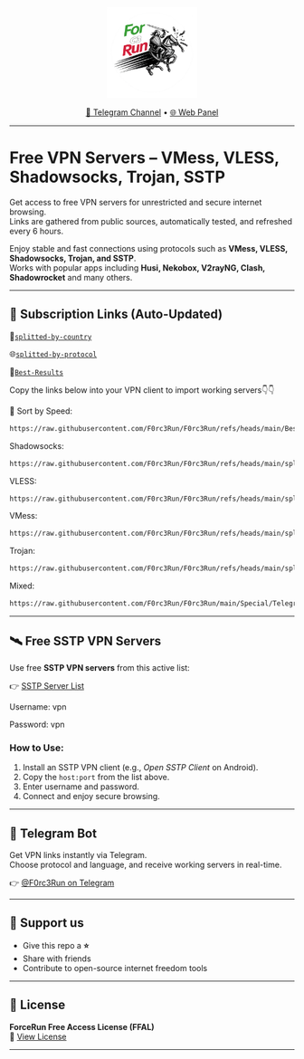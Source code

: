 <!-- README.md for https://github.com/F0rc3Run -->

<p align="center">
  <img src="Logo/logo.png" alt="F0rc3Run Logo" width="160"/>
</p>
<p align="center">
  <a href="https://t.me/ForceRunVPN">📢 Telegram Channel</a> • <a href="https://f0rc3run.github.io/F0rc3Run-panel/">🌐 Web Panel</a>
</p>

---

# Free VPN Servers – VMess, VLESS, Shadowsocks, Trojan, SSTP

Get access to free VPN servers for unrestricted and secure internet browsing.  
Links are gathered from public sources, automatically tested, and refreshed every 6 hours.  

Enjoy stable and fast connections using protocols such as **VMess, VLESS, Shadowsocks, Trojan, and SSTP**.  
Works with popular apps including **Husi, Nekobox, V2rayNG, Clash, Shadowrocket** and many others.

---

## 🔑 Subscription Links (Auto-Updated)

🏁[`splitted-by-country`](https://github.com/F0rc3Run/F0rc3Run/tree/main/splitted-by-country)

🌐[`splitted-by-protocol`](https://github.com/F0rc3Run/F0rc3Run/tree/main/splitted-by-protocol)

💯[`Best-Results`](https://github.com/F0rc3Run/F0rc3Run/tree/main/Best-Results)

Copy the links below into your VPN client to import working servers👇👇

🚀 Sort by Speed: 
```txt
https://raw.githubusercontent.com/F0rc3Run/F0rc3Run/refs/heads/main/Best-Results/fast_servers.txt
```
Shadowsocks: 
```txt
https://raw.githubusercontent.com/F0rc3Run/F0rc3Run/refs/heads/main/splitted-by-protocol/ss/ss.txt
```
VLESS: 
```txt
https://raw.githubusercontent.com/F0rc3Run/F0rc3Run/refs/heads/main/splitted-by-protocol/vless/vless_part1.txt
```
VMess: 
```txt
https://raw.githubusercontent.com/F0rc3Run/F0rc3Run/refs/heads/main/splitted-by-protocol/vmess/vmess.txt
```
Trojan: 
```txt
https://raw.githubusercontent.com/F0rc3Run/F0rc3Run/refs/heads/main/splitted-by-protocol/trojan/trojan_part1.txt
```
Mixed: 
```txt
https://raw.githubusercontent.com/F0rc3Run/F0rc3Run/main/Special/Telegram.txt
```
---

## 🛰️ Free SSTP VPN Servers

Use free **SSTP VPN servers** from this active list:

👉 [SSTP Server List](https://raw.githubusercontent.com/F0rc3Run/F0rc3Run/refs/heads/main/sstp-configs/sstp_with_country.txt)

Username: vpn 

Password: vpn

### How to Use:
1. Install an SSTP VPN client (e.g., *Open SSTP Client* on Android).  
2. Copy the `host:port` from the list above.  
3. Enter username and password.  
4. Connect and enjoy secure browsing.  

---

## 🤖 Telegram Bot

Get VPN links instantly via Telegram.  
Choose protocol and language, and receive working servers in real-time.  

👉 [@F0rc3Run on Telegram](https://t.me/F0rc3Runbot)

---

## 🤍 Support us

- Give this repo a **⭐️**  
- Share with friends  
- Contribute to open-source internet freedom tools  

---

## 📜 License

**ForceRun Free Access License (FFAL)**  
📄 [View License](https://raw.githubusercontent.com/F0rc3Run/F0rc3Run/refs/heads/main/LICENSE)

---
